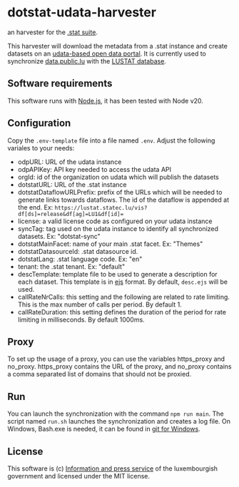 # dotstat-udata-harvester
an harvester for the [.stat suite](https://siscc.org/stat-suite/).

This harvester will download the metadata from a .stat instance and create datasets on an [udata-based open data portal](https://github.com/opendatateam/udata).
It is currently used to synchronize [data.public.lu](https://data.public.lu) with the [LUSTAT database](https://lustat.statec.lu/).

## Software requirements

This software runs with [Node.js](https://nodejs.org/en), it has been tested with Node v20.


## Configuration

Copy the `.env-template` file into a file named `.env`. Adjust the following variales to your needs:

- odpURL: URL of the udata instance
- odpAPIKey: API key needed to access the udata API
- orgId: id of the organization on udata which will publish the datasets
- dotstatURL: URL of the .stat instance
- dotstatDataflowURLPrefix: prefix of the URLs which will be needed to generate links towards dataflows. The id of the dataflow is appended at the end. Ex: `https://lustat.statec.lu/vis?df[ds]=release&df[ag]=LU1&df[id]=`
- license: a valid license code as configured on your udata instance
- syncTag: tag used on the udata instance to identify all synchronized datasets. Ex: "dotstat-sync"
- dotstatMainFacet: name of your main .stat facet. Ex: "Themes"
- dotstatDatasourceId: .stat datasource id.
- dotstatLang: .stat language code. Ex: "en"
- tenant: the .stat tenant. Ex: "default"
- descTemplate: template file to be used to generate a description for each dataset. This template is in [ejs](https://ejs.co/) format. By default, `desc.ejs` will be used.
- callRateNrCalls: this setting and the following are related to rate limiting. This is the max number of calls per period. By default 1.
- callRateDuration: this setting defines the duration of the period for rate limiting in milliseconds. By default 1000ms.

## Proxy

To set up the usage of a proxy, you can use the variables https_proxy and no_proxy.
https_proxy contains the URL of the proxy, and no_proxy contains a comma separated list of domains that should not be proxied.

## Run

You can launch the synchronization with the command `npm run main`.
The script named `run.sh` launches the synchronization and creates a log file. On Windows, Bash.exe is needed, it can be found in [git for Windows](https://git-scm.com/download/win).

## License
This software is (c) [Information and press service](https://sip.gouvernement.lu/en.html) of the luxembourgish government and licensed under the MIT license.
